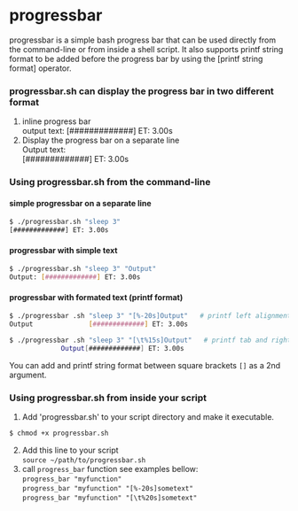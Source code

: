 # progressbar
progressbar is a simple bash progress bar that can be used directly from the command-line or from inside a shell script. It also supports printf string format to be added before the progress bar by using the [printf string format] operator. 

### progressbar.sh can display the progress bar in two different format
1. inline progress bar  
output text: [#############] ET: 3.00s
2. Display the progress bar on a separate line  
Output text:  
[#############] ET: 3.00s

### Using progressbar.sh from the command-line
#### simple progressbar on a separate line 
```sh
$ ./progressbar.sh "sleep 3"
[#############] ET: 3.00s
```
#### progressbar with simple text 
```sh
$ ./progressbar.sh "sleep 3" "Output"
Output: [#############] ET: 3.00s
```
#### progressbar with formated text (printf format)
```sh
$ ./progressbar .sh "sleep 3" "[%-20s]Output"   # printf left alignment by 20
Output              [#############] ET: 3.00s
```
```sh
$ ./progressbar .sh "sleep 3" "[\t%15s]Output"   # printf tab and right alignment 
	         Output[#############] ET: 3.00s
```
You can add and printf string format between square brackets `[]` as a 2nd argument.

### Using progressbar.sh from inside your script
1. Add 'progressbar.sh' to your script directory and make it executable.  
```sh
$ chmod +x progressbar.sh
```
2. Add this line to your script   
`source ~/path/to/progressbar.sh`
3. call `progress_bar` function see examples bellow:  
`progress_bar "myfunction"`    
`progress_bar "myfunction" "[%-20s]sometext"`    
`progress_bar "myfunction" "[\t%20s]sometext"`  
